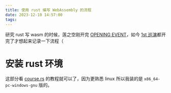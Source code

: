 ```yaml
---
title: 使用 rust 编写 WebAssembly 的流程
date: 2023-12-10 14:57:00
tags:
---
```


研究 rust 写 wasm 的时候，莲之空刚开完 [OPENING EVENT](https://www.lovelive-anime.jp/hasunosora/live-event/live_detail.php?p=OLE)，如今 [1st 巡演](https://www.lovelive-anime.jp/hasunosora/live-event/live_detail.php?p=RCF)都开完了才想起来记录一下流程（

<!-- more -->

# 安装 rust 环境

这部分看 [course.rs](https://course.rs/first-try/installation.html) 的教程就可以了，因为更熟悉 linux 所以我装的是 `x86_64-pc-windows-gnu` 版的。

